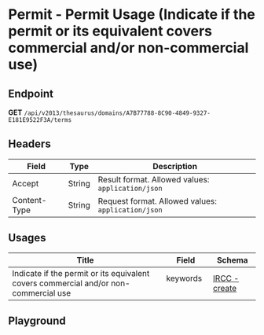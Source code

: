 <script setup>
import "../../../style.css"
import SwaggerUI from "../../../swagger/view/SwaggerUI.vue"
import swaggerJson from "../../../swagger/json/thesaurus.permit.permit-usage.json";
</script>

# Permit - Permit Usage (Indicate if the permit or its equivalent covers commercial and/or non-commercial use)

## Endpoint

**GET** `/api/v2013/thesaurus/domains/A7B77788-8C90-4849-9327-E181E9522F3A/terms`

## Headers

| Field            | Type   | Description                    |
| ---------------- | ------ | ------------------------------ |
| Accept           | String | Result format. Allowed values: `application/json`  |
| Content-Type     | String | Request format. Allowed values: `application/json` |

## Usages

| Title            | Field   | Schema                    |
| ---------------- | ------ | ------------------------------ |
| Indicate if the permit or its equivalent covers commercial and/or non-commercial use          | keywords &nbsp; &nbsp; | <a href="/ircc/published/create">IRCC - create</a>  |

## Playground

<SwaggerUI :swaggerJson="swaggerJson" />